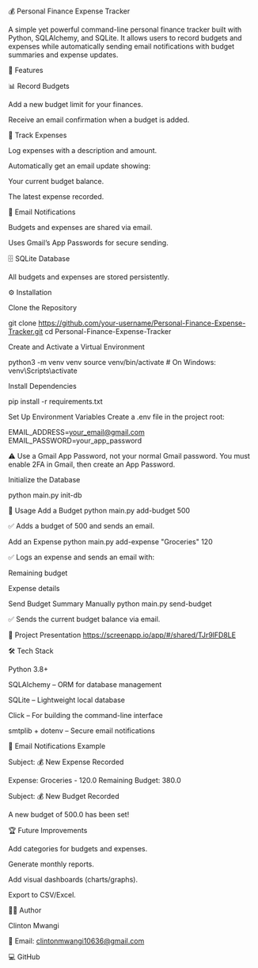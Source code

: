 💰 Personal Finance Expense Tracker

A simple yet powerful command-line personal finance tracker built with Python, SQLAlchemy, and SQLite.
It allows users to record budgets and expenses while automatically sending email notifications with budget summaries and expense updates.

🚀 Features

📊 Record Budgets

Add a new budget limit for your finances.

Receive an email confirmation when a budget is added.

🧾 Track Expenses

Log expenses with a description and amount.

Automatically get an email update showing:

Your current budget balance.

The latest expense recorded.

📩 Email Notifications

Budgets and expenses are shared via email.

Uses Gmail’s App Passwords for secure sending.

🗄️ SQLite Database

All budgets and expenses are stored persistently.

⚙️ Installation

Clone the Repository

git clone https://github.com/your-username/Personal-Finance-Expense-Tracker.git
cd Personal-Finance-Expense-Tracker


Create and Activate a Virtual Environment

python3 -m venv venv
source venv/bin/activate   # On Windows: venv\Scripts\activate


Install Dependencies

pip install -r requirements.txt


Set Up Environment Variables
Create a .env file in the project root:

EMAIL_ADDRESS=your_email@gmail.com
EMAIL_PASSWORD=your_app_password


⚠️ Use a Gmail App Password, not your normal Gmail password.
You must enable 2FA in Gmail, then create an App Password.

Initialize the Database

python main.py init-db

📌 Usage
Add a Budget
python main.py add-budget 500


✅ Adds a budget of 500 and sends an email.

Add an Expense
python main.py add-expense "Groceries" 120


✅ Logs an expense and sends an email with:

Remaining budget

Expense details

Send Budget Summary Manually
python main.py send-budget


✅ Sends the current budget balance via email.

🎥 Project Presentation
https://screenapp.io/app/#/shared/TJr9lFD8LE

🛠️ Tech Stack

Python 3.8+

SQLAlchemy – ORM for database management

SQLite – Lightweight local database

Click – For building the command-line interface

smtplib + dotenv – Secure email notifications

📧 Email Notifications Example

Subject: 💰 New Expense Recorded

Expense: Groceries - 120.0
Remaining Budget: 380.0


Subject: 💰 New Budget Recorded

A new budget of 500.0 has been set!

🏆 Future Improvements

Add categories for budgets and expenses.

Generate monthly reports.

Add visual dashboards (charts/graphs).

Export to CSV/Excel.

👨‍💻 Author

Clinton Mwangi

📧 Email: clintonmwangi10636@gmail.com

💻 GitHub

